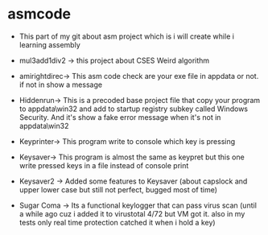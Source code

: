 # asmcode

- This part of my git about asm project which is i will create while i learning assembly

- mul3add1div2 -> this project about CSES Weird algorithm
- amirightdirec-> This asm code check are your exe file in appdata or not. if not in show a message
- Hiddenrun-> This is a precoded base project file that copy your program to appdata\win32 and add to startup registry subkey called Windows Security. And it's show a fake error message when it's not in appdata\win32
- Keyprinter-> This program write to console which key is pressing
- Keysaver-> This program is almost the same as keypret but this one write pressed keys in a file instead of console print
- Keysaver2 -> Added some features to Keysaver (about capslock and upper lower case but still not perfect, bugged most of time) 
- Sugar Coma -> Its a functional keylogger that can pass virus scan (until a while ago cuz i added it to virustotal 4/72 but VM got it. also in my tests only real time protection catched it when i hold a key)
